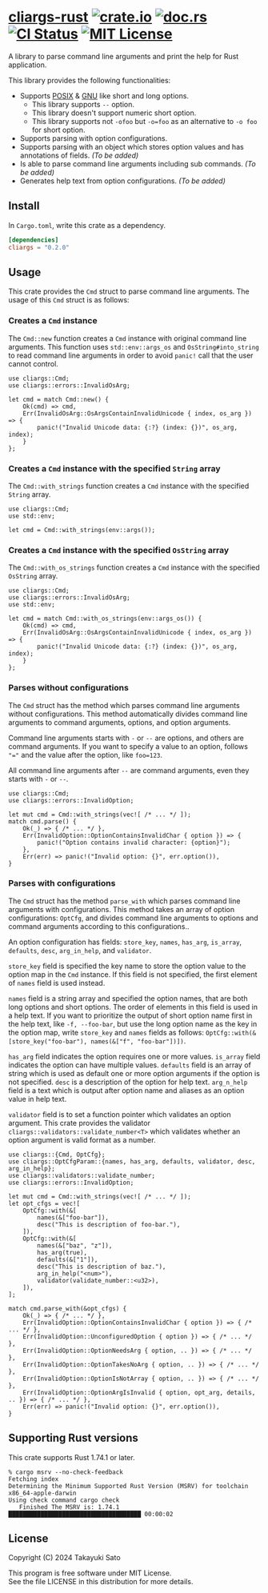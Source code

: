 # [cliargs-rust][repo-url] [![crate.io][crateio-img]][crateio-url] [![doc.rs][docrs-img]][docrs-url] [![CI Status][ci-img]][ci-url] [![MIT License][mit-img]][mit-url]

A library to parse command line arguments and print the help for Rust application.

This library provides the following functionalities:

- Supports [POSIX][posix-args] & [GNU][gnu-args] like short and long options.
    - This library supports `--` option.
    - This library doesn't support numeric short option.
    - This library supports not `-ofoo` but `-o=foo` as an alternative to `-o foo` for short option.
- Supports parsing with option configurations.
- Supports parsing with an object which stores option values and has annotations of fields. *(To be added)*
- Is able to parse command line arguments including sub commands. *(To be added)*
- Generates help text from option configurations. *(To be added)*

## Install

In `Cargo.toml`, write this crate as a dependency.

```toml
[dependencies]
cliargs = "0.2.0"
```

## Usage

This crate provides the `Cmd` struct to parse command line arguments.
The usage of this `Cmd` struct is as follows:

### Creates a `Cmd` instance

The `Cmd::new` function  creates a `Cmd` instance with original command line arguments.
This function uses `std::env::args_os` and `OsString#into_string` to read command line arguments in order to avoid `panic!` call that the user cannot control.

```
use cliargs::Cmd;
use cliargs::errors::InvalidOsArg;

let cmd = match Cmd::new() {
    Ok(cmd) => cmd,
    Err(InvalidOsArg::OsArgsContainInvalidUnicode { index, os_arg }) => {
        panic!("Invalid Unicode data: {:?} (index: {})", os_arg, index);
    }
};
```

### Creates a `Cmd` instance with the specified `String` array

The `Cmd::with_strings` function creates a `Cmd` instance with the specified `String` array.

```
use cliargs::Cmd;
use std::env;

let cmd = Cmd::with_strings(env::args());
```

### Creates a `Cmd` instance with the specified `OsString` array

The `Cmd::with_os_strings` function creates a `Cmd` instance with the specified `OsString` array.

```
use cliargs::Cmd;
use cliargs::errors::InvalidOsArg;
use std::env;

let cmd = match Cmd::with_os_strings(env::args_os()) {
    Ok(cmd) => cmd,
    Err(InvalidOsArg::OsArgsContainInvalidUnicode { index, os_arg }) => {
        panic!("Invalid Unicode data: {:?} (index: {})", os_arg, index);
    }
};
```

### Parses without configurations

The `Cmd` struct has the method which parses command line arguments without configurations.
This method automatically divides command line arguments to command arguments, options, and option arguments.

Command line arguments starts with `-` or `--` are options, and others are command arguments.
If you want to specify a value to an option, follows `"="` and the value after the option, like `foo=123`.

All command line arguments after `--` are command arguments, even they starts with `-` or `--`.

```
use cliargs::Cmd;
use cliargs::errors::InvalidOption;

let mut cmd = Cmd::with_strings(vec![ /* ... */ ]);
match cmd.parse() {
    Ok(_) => { /* ... */ },
    Err(InvalidOption::OptionContainsInvalidChar { option }) => {
        panic!("Option contains invalid character: {option}");
    },
    Err(err) => panic!("Invalid option: {}", err.option()),
}
```

### Parses with configurations

The `Cmd` struct has the method `parse_with` which parses command line arguments with configurations.
This method takes an array of option configurations: `OptCfg`, and divides command line arguments to options and command arguments according to this configurations..

An option configuration has fields: `store_key`, `names`, `has_arg`, `is_array`, `defaults`, `desc`, `arg_in_help`, and `validator`.

`store_key` field is specified the key name to store the option value to the option map in the `Cmd` instance.
If this field is not specified, the first element of `names` field is used instead.

`names` field is a string array and specified the option names, that are both long options and short options.
The order of elements in this field is used in a help text.
If you want to prioritize the output of short option name first in the help text, like `-f, --foo-bar`, but use the long option name as the key in the option map, write `store_key` and `names` fields as follows: `OptCfg::with(&[store_key("foo-bar"), names(&["f", "foo-bar"])])`.

`has_arg` field indicates the option requires one or more values.
`is_array` field indicates the option can have multiple values.
`defaults` field is an array of string which is used as default one or more option arguments if the option is not specified.
`desc` is a description of the option for help text.
`arg_n_help` field is a text which is output after option name and aliases as an option value in help text.

`validator` field is to set a function pointer which validates an option argument.
This crate provides the validator `cliargs::validators::validate_number<T>` which validates whether an option argument is valid format as a number.

```
use cliargs::{Cmd, OptCfg};
use cliargs::OptCfgParam::{names, has_arg, defaults, validator, desc, arg_in_help};
use cliargs::validators::validate_number;
use cliargs::errors::InvalidOption;

let mut cmd = Cmd::with_strings(vec![ /* ... */ ]);
let opt_cfgs = vec![
    OptCfg::with(&[
        names(&["foo-bar"]),
        desc("This is description of foo-bar."),
    ]),
    OptCfg::with(&[
        names(&["baz", "z"]),
        has_arg(true),
        defaults(&["1"]),
        desc("This is description of baz."),
        arg_in_help("<num>"),
        validator(validate_number::<u32>),
    ]),
];

match cmd.parse_with(&opt_cfgs) {
    Ok(_) => { /* ... */ },
    Err(InvalidOption::OptionContainsInvalidChar { option }) => { /* ... */ },
    Err(InvalidOption::UnconfiguredOption { option }) => { /* ... */ },
    Err(InvalidOption::OptionNeedsArg { option, .. }) => { /* ... */ },
    Err(InvalidOption::OptionTakesNoArg { option, .. }) => { /* ... */ },
    Err(InvalidOption::OptionIsNotArray { option, .. }) => { /* ... */ },
    Err(InvalidOption::OptionArgIsInvalid { option, opt_arg, details, .. }) => { /* ... */ },
    Err(err) => panic!("Invalid option: {}", err.option()),
}
```


## Supporting Rust versions

This crate supports Rust 1.74.1 or later.

```
% cargo msrv --no-check-feedback
Fetching index
Determining the Minimum Supported Rust Version (MSRV) for toolchain x86_64-apple-darwin
Using check command cargo check
   Finished The MSRV is: 1.74.1   █████████████████████████████████████ 00:00:02
```


## License

Copyright (C) 2024 Takayuki Sato

This program is free software under MIT License.<br>
See the file LICENSE in this distribution for more details.


[repo-url]: https://github.com/sttk/cliargs-rust
[crateio-img]: https://img.shields.io/badge/crate.io-ver.0.2.0-fc8d62?logo=rust
[crateio-url]: https://crates.io/crates/cliargs
[docrs-img]: https://img.shields.io/badge/doc.rs-cliargs-66c2a5?logo=docs.rs
[docrs-url]: https://docs.rs/cliargs
[ci-img]: https://github.com/sttk/cliargs-rust/actions/workflows/rust.yml/badge.svg?branch=main
[ci-url]: https://github.com/sttk/cliargs-rust/actions
[mit-img]: https://img.shields.io/badge/license-MIT-green.svg
[mit-url]: https://opensource.org/licenses/MIT

[posix-args]: https://www.gnu.org/software/libc/manual/html_node/Argument-Syntax.html#Argument-Syntax
[gnu-args]: https://www.gnu.org/prep/standards/html_node/Command_002dLine-Interfaces.html
